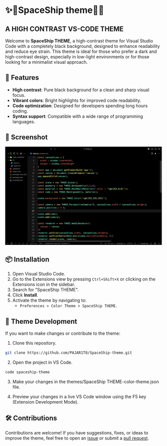 # **✨🚀SpaceShip theme🚀✨**

## A HIGH CONTRAST VS-CODE THEME
Welcome to **SpaceShip THEME**, a high-contrast theme for Visual Studio Code with a completely black background, designed to enhance readability and reduce eye strain. This theme is ideal for those who prefer a dark and high-contrast design, especially in low-light environments or for those looking for a minimalist visual approach.

## 🌌 Features
- **High contrast**: Pure black background for a clean and sharp visual focus.
- **Vibrant colors**: Bright highlights for improved code readability.
- **Code optimization**: Designed for developers spending long hours coding.
- **Syntax support**: Compatible with a wide range of programming languages.

## 🌟 Screenshot
![Editor Example](https://raw.githubusercontent.com/PAJAR1T0/SpaceShip-theme/main/assets/screenshot.png)

## 📦 Installation
1. Open Visual Studio Code.
2. Go to the Extensions view by pressing `Ctrl+Shift+X` or clicking on the Extensions icon in the sidebar.
3. Search for "SpaceShip THEME".
4. Click **Install**.
5. Activate the theme by navigating to:
   - `Preferences > Color Theme > SpaceShip THEME`.

## 🚧 Theme Development
If you want to make changes or contribute to the theme:

1. Clone this repository.
```bash
git clone https://github.com/PAJAR1T0/SpaceShip-theme.git
```

2. Open the project in VS Code.
```bash 
code spaceship-theme
```

3. Make your changes in the themes/SpaceShip THEME-color-theme.json file.

4. Preview your changes in a live VS Code window using the F5 key (Extension Development Mode).

## 🛠️ Contributions
Contributions are welcome! If you have suggestions, fixes, or ideas to improve the theme, feel free to open an [issue](https://github.com/PAJAR1T0/SpaceShip-theme/issues/new/choose) or submit a [pull request](https://github.com/PAJAR1T0/SpaceShip-theme/compare).
